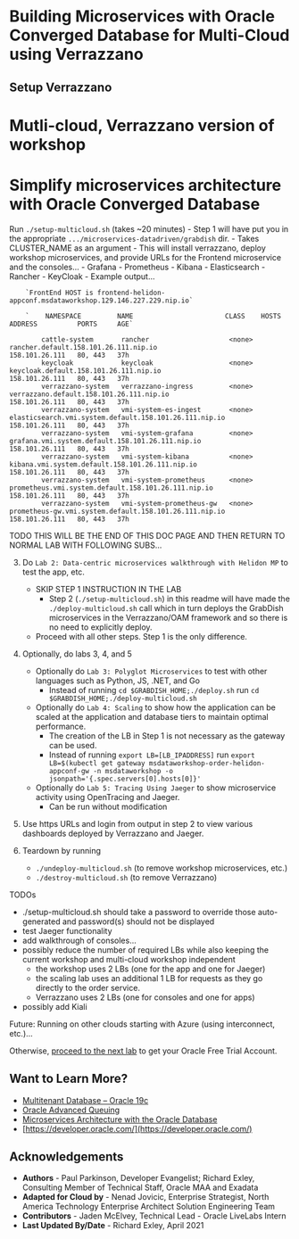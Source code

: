 # Building Microservices with Oracle Converged Database for Multi-Cloud using Verrazzano
## Setup Verrazzano

# Mutli-cloud, Verrazzano version of workshop 
# Simplify microservices architecture with Oracle Converged Database

Run `./setup-multicloud.sh` (takes ~20 minutes)
    - Step 1 will have put you in the appropriate `.../microservices-datadriven/grabdish` dir.
    - Takes CLUSTER_NAME as an argument 
    - This will install verrazzano, deploy workshop microservices, and provide URLs for the Frontend microservice and the consoles...
        - Grafana
        - Prometheus
        - Kibana
        - Elasticsearch
        - Rancher
        - KeyCloak
    - Example output...
    
        `FrontEnd HOST is frontend-helidon-appconf.msdataworkshop.129.146.227.229.nip.io`
        
        `    NAMESPACE         NAME                       CLASS    HOSTS                                                    ADDRESS          PORTS     AGE`
    
            cattle-system       rancher                    <none>   rancher.default.158.101.26.111.nip.io                    158.101.26.111   80, 443   37h
            keycloak            keycloak                   <none>   keycloak.default.158.101.26.111.nip.io                   158.101.26.111   80, 443   37h
            verrazzano-system   verrazzano-ingress         <none>   verrazzano.default.158.101.26.111.nip.io                 158.101.26.111   80, 443   37h
            verrazzano-system   vmi-system-es-ingest       <none>   elasticsearch.vmi.system.default.158.101.26.111.nip.io   158.101.26.111   80, 443   37h
            verrazzano-system   vmi-system-grafana         <none>   grafana.vmi.system.default.158.101.26.111.nip.io         158.101.26.111   80, 443   37h
            verrazzano-system   vmi-system-kibana          <none>   kibana.vmi.system.default.158.101.26.111.nip.io          158.101.26.111   80, 443   37h
            verrazzano-system   vmi-system-prometheus      <none>   prometheus.vmi.system.default.158.101.26.111.nip.io      158.101.26.111   80, 443   37h
            verrazzano-system   vmi-system-prometheus-gw   <none>   prometheus-gw.vmi.system.default.158.101.26.111.nip.io   158.101.26.111   80, 443   37h

        
TODO THIS WILL BE THE END OF THIS DOC PAGE AND THEN RETURN TO NORMAL LAB WITH FOLLOWING SUBS...        
        
3. Do `Lab 2: Data-centric microservices walkthrough with Helidon MP` to test the app, etc.
    - SKIP STEP 1 INSTRUCTION IN THE LAB
        - Step 2 (`./setup-multicloud.sh`) in this readme will have made the `./deploy-multicloud.sh` call which in turn
         deploys the GrabDish microservices in the Verrazzano/OAM framework and so there is no need to explicitly deploy.
    - Proceed with all other steps. Step 1 is the only difference.
    
4. Optionally, do labs 3, 4, and 5
    - Optionally do `Lab 3: Polyglot Microservices` to test with other languages such as Python, JS, .NET, and Go
        - Instead of running `cd $GRABDISH_HOME;./deploy.sh` run `cd $GRABDISH_HOME;./deploy-multicloud.sh`
    - Optionally do `Lab 4: Scaling` to show how the application can be scaled at the application and database tiers to maintain optimal performance.
        - The creation of the LB in Step 1 is not necessary as the gateway can be used.
        - Instead of running `export LB=[LB_IPADDRESS]` run `export LB=$(kubectl get gateway msdataworkshop-order-helidon-appconf-gw -n msdataworkshop -o jsonpath='{.spec.servers[0].hosts[0]}'`
    - Optionally do `Lab 5: Tracing Using Jaeger` to show microservice activity using OpenTracing and Jaeger.
        - Can be run without modification
    
4. Use https URLs and login from output in step 2 to view various dashboards deployed by Verrazzano and Jaeger.

5. Teardown by running 
    - `./undeploy-multicloud.sh` (to remove workshop microservices, etc.) 
    - `./destroy-multicloud.sh` (to remove Verrazzano)

TODOs
 - ./setup-multicloud.sh should take a password to override those auto-generated and password(s) should not be displayed
 - test Jaeger functionality
 - add walkthrough of consoles...
 - possibly reduce the number of required LBs while also keeping the current workshop and multi-cloud workshop independent
    - the workshop uses 2 LBs (one for the app and one for Jaeger)
    - the scaling lab uses an additional 1 LB for requests as they go directly to the order service. 
    - Verrazzano uses 2 LBs (one for consoles and one for apps)
 - possibly add Kiali


Future: Running on other clouds starting with Azure (using interconnect, etc.)...

Otherwise, [proceed to the next lab](#next) to get your Oracle Free Trial Account.

## Want to Learn More?

* [Multitenant Database – Oracle 19c](https://www.oracle.com/database/technologies/multitenant.html)
* [Oracle Advanced Queuing](https://docs.oracle.com/en/database/oracle/oracle-database/19/adque/aq-introduction.html)
* [Microservices Architecture with the Oracle Database](https://www.oracle.com/technetwork/database/availability/trn5515-microserviceswithoracle-5187372.pdf)
* [https://developer.oracle.com/](https://developer.oracle.com/)

## Acknowledgements
* **Authors** - Paul Parkinson, Developer Evangelist; Richard Exley, Consulting Member of Technical Staff, Oracle MAA and Exadata
* **Adapted for Cloud by** -  Nenad Jovicic, Enterprise Strategist, North America Technology Enterprise Architect Solution Engineering Team
* **Contributors** - Jaden McElvey, Technical Lead - Oracle LiveLabs Intern
* **Last Updated By/Date** - Richard Exley, April 2021

